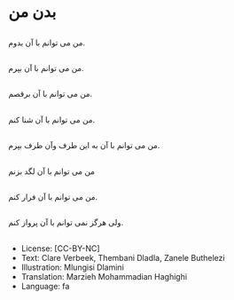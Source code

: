 # بدن من

##
من می توانم با آن بدوم.

##
من می توانم با آن بپرم.

##
من می توانم با آن برقصم.

##
من می توانم با آن شنا کنم.

##
من می توانم با آن به این طرف وآن طرف بپرم.

##
من می توانم با آن لگد بزنم

##
من می توانم با آن فرار کنم.

##
ولی هرگز نمی توانم با آن پرواز کنم.

##
* License: [CC-BY-NC]
* Text: Clare Verbeek, Thembani Dladla, Zanele Buthelezi
* Illustration: Mlungisi Dlamini
* Translation: Marzieh Mohammadian Haghighi
* Language: fa
